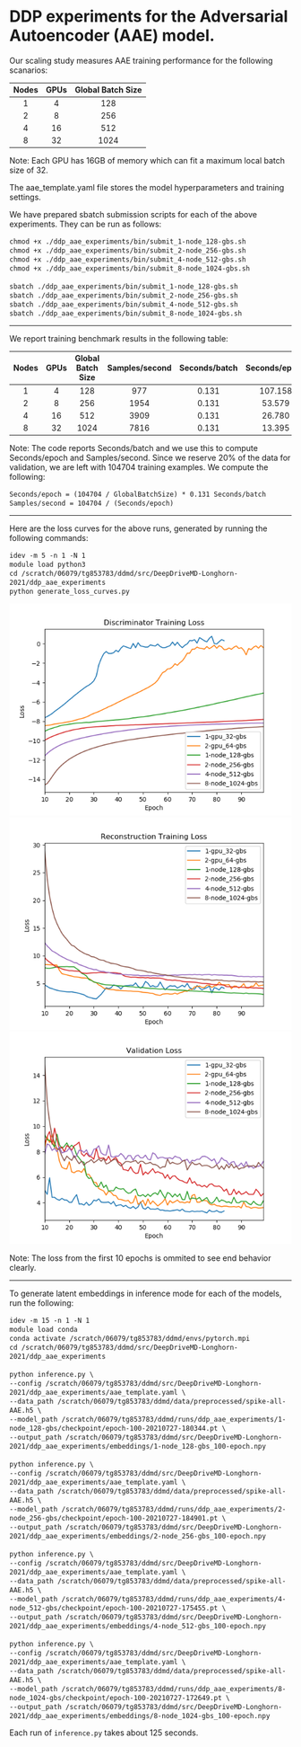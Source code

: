 # DDP experiments for the Adversarial Autoencoder (AAE) model.

Our scaling study measures AAE training performance for the following scanarios:

| Nodes       | GPUs        | Global Batch Size |
|    :----:   |    :----:   |    :----:   |
| 1           | 4           | 128         |
| 2           | 8           | 256         |
| 4           | 16          | 512         |
| 8           | 32          | 1024        |

Note: Each GPU has 16GB of memory which can fit a maximum local batch size of 32.

The aae_template.yaml file stores the model hyperparameters and training settings.

We have prepared sbatch submission scripts for each of the above experiments. They can be run as follows:
```
chmod +x ./ddp_aae_experiments/bin/submit_1-node_128-gbs.sh
chmod +x ./ddp_aae_experiments/bin/submit_2-node_256-gbs.sh
chmod +x ./ddp_aae_experiments/bin/submit_4-node_512-gbs.sh
chmod +x ./ddp_aae_experiments/bin/submit_8-node_1024-gbs.sh

sbatch ./ddp_aae_experiments/bin/submit_1-node_128-gbs.sh
sbatch ./ddp_aae_experiments/bin/submit_2-node_256-gbs.sh
sbatch ./ddp_aae_experiments/bin/submit_4-node_512-gbs.sh
sbatch ./ddp_aae_experiments/bin/submit_8-node_1024-gbs.sh
```

***

We report training benchmark results in the following table:

| Nodes       | GPUs        | Global Batch Size | Samples/second | Seconds/batch | Seconds/epoch |
|    :----:   |    :----:   |    :----:   |    :----:   |    :----:   |    :----:   |
| 1           | 4           | 128         | 977         | 0.131       | 107.158     |
| 2           | 8           | 256         | 1954        | 0.131       | 53.579      |
| 4           | 16          | 512         | 3909        | 0.131       | 26.780      |
| 8           | 32          | 1024        | 7816        | 0.131       | 13.395      |

Note: The code reports Seconds/batch and we use this to compute Seconds/epoch and Samples/second. Since we reserve 20% of the data for validation, we are left with 104704 training examples. We compute the following:
```
Seconds/epoch = (104704 / GlobalBatchSize) * 0.131 Seconds/batch
Samples/second = 104704 / (Seconds/epoch)
```
***

Here are the loss curves for the above runs, generated by running the following commands:
```
idev -m 5 -n 1 -N 1
module load python3
cd /scratch/06079/tg853783/ddmd/src/DeepDriveMD-Longhorn-2021/ddp_aae_experiments
python generate_loss_curves.py
```

![DiscriminatorTrainingLoss](img/DiscriminatorTrainingLoss.png)
![ReconstructionTrainingLoss](img/ReconstructionTrainingLoss.png)
![ValidationLoss](img/ValidationLoss.png)

Note: The loss from the first 10 epochs is ommited to see end behavior clearly.

***

To generate latent embeddings in inference mode for each of the models, run the following:
```
idev -m 15 -n 1 -N 1
module load conda
conda activate /scratch/06079/tg853783/ddmd/envs/pytorch.mpi
cd /scratch/06079/tg853783/ddmd/src/DeepDriveMD-Longhorn-2021/ddp_aae_experiments

python inference.py \
--config /scratch/06079/tg853783/ddmd/src/DeepDriveMD-Longhorn-2021/ddp_aae_experiments/aae_template.yaml \
--data_path /scratch/06079/tg853783/ddmd/data/preprocessed/spike-all-AAE.h5 \
--model_path /scratch/06079/tg853783/ddmd/runs/ddp_aae_experiments/1-node_128-gbs/checkpoint/epoch-100-20210727-180344.pt \
--output_path /scratch/06079/tg853783/ddmd/src/DeepDriveMD-Longhorn-2021/ddp_aae_experiments/embeddings/1-node_128-gbs_100-epoch.npy

python inference.py \
--config /scratch/06079/tg853783/ddmd/src/DeepDriveMD-Longhorn-2021/ddp_aae_experiments/aae_template.yaml \
--data_path /scratch/06079/tg853783/ddmd/data/preprocessed/spike-all-AAE.h5 \
--model_path /scratch/06079/tg853783/ddmd/runs/ddp_aae_experiments/2-node_256-gbs/checkpoint/epoch-100-20210727-184901.pt \
--output_path /scratch/06079/tg853783/ddmd/src/DeepDriveMD-Longhorn-2021/ddp_aae_experiments/embeddings/2-node_256-gbs_100-epoch.npy

python inference.py \
--config /scratch/06079/tg853783/ddmd/src/DeepDriveMD-Longhorn-2021/ddp_aae_experiments/aae_template.yaml \
--data_path /scratch/06079/tg853783/ddmd/data/preprocessed/spike-all-AAE.h5 \
--model_path /scratch/06079/tg853783/ddmd/runs/ddp_aae_experiments/4-node_512-gbs/checkpoint/epoch-100-20210727-175455.pt \
--output_path /scratch/06079/tg853783/ddmd/src/DeepDriveMD-Longhorn-2021/ddp_aae_experiments/embeddings/4-node_512-gbs_100-epoch.npy

python inference.py \
--config /scratch/06079/tg853783/ddmd/src/DeepDriveMD-Longhorn-2021/ddp_aae_experiments/aae_template.yaml \
--data_path /scratch/06079/tg853783/ddmd/data/preprocessed/spike-all-AAE.h5 \
--model_path /scratch/06079/tg853783/ddmd/runs/ddp_aae_experiments/8-node_1024-gbs/checkpoint/epoch-100-20210727-172649.pt \
--output_path /scratch/06079/tg853783/ddmd/src/DeepDriveMD-Longhorn-2021/ddp_aae_experiments/embeddings/8-node_1024-gbs_100-epoch.npy
```

Each run of `inference.py` takes about 125 seconds.
